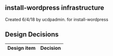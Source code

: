 ## install-wordpress infrastructure

Created 6/4/18 by ucdpadmin. for install-wordpress


## Design Decisions
| Design item                | Decision|
| :----------------------------------- | :--------------------------------------------------------------------------------|
